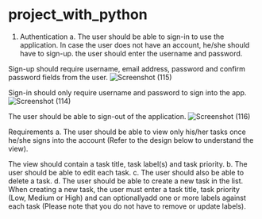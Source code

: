 # project_with_python
1. Authentication a. The user should be able to sign-in to use the application. In case the user does not have an account, he/she should have to sign-up. 
the user should enter the username and password.

Sign-up should require username, email address, password and confirm password fields from the user. 
 ![Screenshot (115)](https://user-images.githubusercontent.com/69013672/156893390-6e7b759f-2482-44d3-b8cc-f73a18e660fe.png)

Sign-in should only require username and password to sign into the app.
![Screenshot (114)](https://user-images.githubusercontent.com/69013672/156893328-128b4d59-912a-41dd-b457-8ceabf06d51e.png)

The user should be able to sign-out of the application.
![Screenshot (116)](https://user-images.githubusercontent.com/69013672/156893422-7e959bd1-c2a4-4975-9442-676249d18fe1.png)

 Requirements a. The user should be able to view only his/her tasks once he/she signs into the account (Refer to the design below to understand the view).
 
 
 The view should contain a task title, task label(s) and task priority. 
 b. The user should be able to edit each task. c.
 The user should also be able to delete a task. d. 
 The user should be able to create a new task in the list. When creating a new task, the user must enter a task title, task priority (Low, Medium or High) and can optionallyadd one or more labels against each task (Please note that you do not have to remove or update labels).

